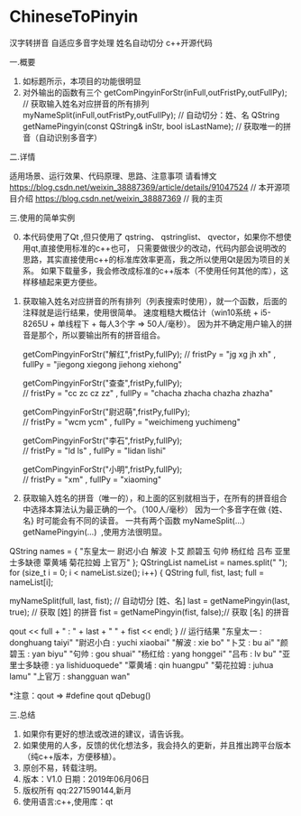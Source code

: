 # ChineseToPinyin
汉字转拼音 自适应多音字处理 姓名自动切分 c++开源代码

一.概要
1. 如标题所示，本项目的功能很明显
2. 对外输出的函数有三个
   getComPingyinForStr(inFull,outFristPy,outFullPy);              // 获取输入姓名对应拼音的所有排列
   myNameSplit(inFull,outFristPy,outFullPy);                      // 自动切分：姓、名
   QString getNamePingyin(const QString& inStr, bool isLastName); // 获取唯一的拼音（自动识别多音字）
   
二.详情

   适用场景、运行效果、代码原理、思路、注意事项 请看博文
   https://blog.csdn.net/weixin_38887369/article/details/91047524   // 本开源项目介绍
   https://blog.csdn.net/weixin_38887369                            // 我的主页
   
三.使用的简单实例

0. 本代码使用了Qt ,但只使用了 qstring、 qstringlist、 qvector，如果你不想使用qt,直接使用标准的c++也可，
   只需要做很少的改动，代码内部会说明改的思路，其实直接使用c++的标准库效率更高，我之所以使用Qt是因为项目的关系。
   如果下载量多，我会修改成标准的c++版本（不使用任何其他的库），这样移植起来更方便些。

1. 获取输入姓名对应拼音的所有排列（列表搜索时使用），就一个函数，后面的注释就是运行结果，使用很简单。
   速度粗糙大概估计（win10系统 + i5-8265U + 单线程下 + 每人3个字 => 50人/毫秒）。
   因为并不确定用户输入的拼音是那个，所以要输出所有的拼音组合。
   
   getComPingyinForStr("解红",fristPy,fullPy); 
   // fristPy =  "jg xg jh xh"  , fullPy =  "jiegong xiegong jiehong xiehong"
   
   getComPingyinForStr("查查",fristPy,fullPy);    
   // fristPy =  "cc zc cz zz"  , fullPy =  "chacha zhacha chazha zhazha"
   
   getComPingyinForStr("尉迟萌",fristPy,fullPy);  
   // fristPy =  "wcm ycm"  , fullPy =  "weichimeng yuchimeng"
   
   getComPingyinForStr("李石",fristPy,fullPy);    
   // fristPy =  "ld ls"  , fullPy =  "lidan lishi"
   
   getComPingyinForStr("小明",fristPy,fullPy);    
   // fristPy =  "xm"  , fullPy =  "xiaoming"
   
2. 获取输入姓名的拼音（唯一的），和上面的区别就相当于，在所有的拼音组合中选择本算法认为最正确的一个。（100人/毫秒）
   因为一个多音字在做 {姓、名}  时可能会有不同的读音。
   一共有两个函数 myNameSplit(...）getNamePingyin(...)  ,使用方法很明显。
   
QString names = { "东皇太一 尉迟小白 解波 卜艾 颜碧玉 句帅 杨红给 吕布 亚里士多缺德 覃黄埔 菊花拉姆 上官万" };
QStringList nameList = names.split(" ");           
for (size_t i = 0; i < nameList.size(); i++)
{
  QString full, fist, last;
  full = nameList[i];

  myNameSplit(full, last, fist);     // 自动切分 [姓、名]
  last = getNamePingyin(last, true); // 获取 [姓] 的拼音
  fist = getNamePingyin(fist, false);// 获取 [名] 的拼音

  qout << full + " : " + last + "  " + fist << endl;
}
// 运行结果
"东皇太一 : donghuang  taiyi"
"尉迟小白 : yuchi  xiaobai"
"解波 : xie  bo"
"卜艾 : bu  ai"
"颜碧玉 : yan  biyu"
"句帅 : gou  shuai"
"杨红给 : yang  honggei"
"吕布 : lv  bu"
"亚里士多缺德 : ya  lishiduoquede"
"覃黄埔 : qin  huangpu"
"菊花拉姆 : juhua  lamu"
"上官万 : shangguan  wan"

*注意：qout => #define qout qDebug()
	
三.总结

1. 如果你有更好的想法或改进的建议，请告诉我。
2. 如果使用的人多，反馈的优化想法多，我会持久的更新，并且推出跨平台版本（纯c++版本，方便移植）。
3. 原创不易，转载注明。 
4. 版本：V1.0   日期：2019年06月06日  
5. 版权所有 qq:2271590144,新月
4. 使用语言:c++,使用库：qt

